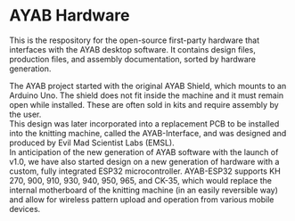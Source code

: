 # AYAB Hardware
This is the respository for the open-source first-party hardware that interfaces with the AYAB desktop software. It contains design files, production files, and assembly documentation, sorted by hardware generation.

The AYAB project started with the original AYAB Shield, which mounts to an Arduino Uno. The shield does not fit inside the machine and it must remain open while installed. These are often sold in kits and require assembly by the user.\
This design was later incorporated into a replacement PCB to be installed into the knitting machine, called the AYAB-Interface, and was designed and produced by Evil Mad Scientist Labs (EMSL).\
In anticipation of the new generation of AYAB software with the launch of v1.0, we have also started design on a new generation of hardware with a custom, fully integrated ESP32 microcontroller. AYAB-ESP32 supports KH 270, 900, 910, 930, 940, 950, 965, and CK-35, which would replace the internal motherboard of the knitting machine (in an easily reversible way) and allow for wireless pattern upload and operation from various mobile devices.
